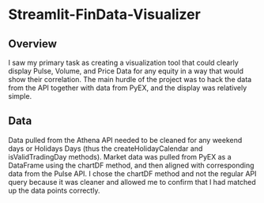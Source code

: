 # Streamlit-FinData-Visualizer

## Overview
I saw my primary task as creating a visualization tool that could clearly display Pulse, Volume, and Price Data for any equity in a way that would show their correlation.
The main hurdle of the project was to hack the data from the API together with data from PyEX, and the display was relatively simple.

## Data
Data pulled from the Athena API needed to be cleaned for any weekend days or Holidays Days (thus the createHolidayCalendar and isValidTradingDay methods). 
Market data was pulled from PyEX as a DataFrame using the chartDF method, and then aligned with corresponding data from the Pulse API. I chose the chartDF method and not the regular API query because it was cleaner and allowed me to confirm that I had matched up the data points correctly.


